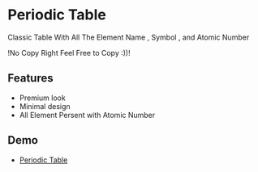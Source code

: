 
# Periodic Table

Classic Table With All The Element Name  , Symbol , and Atomic Number
 
!No Copy Right Feel Free to Copy :))!

## Features

- Premium look
- Minimal design
- All Element Persent with Atomic Number


## Demo

- [Periodic Table](https://theshenron.github.io/perodicTable/)



